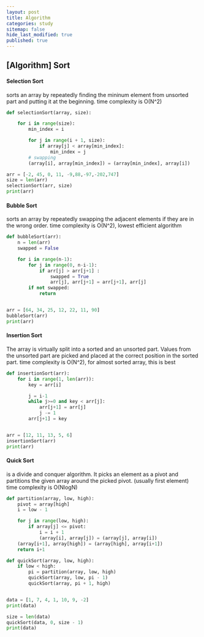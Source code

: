 ```yaml
---
layout: post
title: Algorithm 
categories: study
sitemap: false
hide_last_modified: true
published: true
---
```


## [Algorithm] Sort

#### Selection Sort
sorts an array by repeatedly finding the mininum element from unsorted part and putting it at the beginning.
time complexity is O(N^2)

~~~python
def selectionSort(array, size):

    for i in range(size):
        min_index = i

        for j in range(i + 1, size):
            if array[j] < array[min_index]:
                min_index = j
        # swapping
        (array[i], array[min_index]) = (array[min_index], array[i])

arr = [-2, 45, 0, 11, -9,88,-97,-202,747]
size = len(arr)
selectionSort(arr, size)
print(arr)
~~~

#### Bubble Sort
sorts an array by repeatedly swapping the adjacent elements if they are in the wrong order.
time complexity is O(N^2), lowest efficient algorithm

~~~python
def bubbleSort(arr):
    n = len(arr)
    swapped = False

    for i in range(n-1):
        for j in range(0, n-i-1):
            if arr[j] > arr[j+1] :
                swapped = True
                arr[j], arr[j+1] = arr[j+1], arr[j]
        if not swapped:
            return                


arr = [64, 34, 25, 12, 22, 11, 90]
bubbleSort(arr)
print(arr)
~~~

#### Insertion Sort
The array is virtually split into a sorted and an unsorted part. Values from the unsorted part are picked and placed at the correct position in the sorted part.
time complexity is O(N^2), for almost sorted array, this is best

~~~python
def insertionSort(arr):
    for i in range(1, len(arr)):
        key = arr[i]

        j = i-1
        while j>=0 and key < arr[j]:
            arr[j+1] = arr[j]
            j -= 1
        arr[j+1] = key        


arr = [12, 11, 13, 5, 6]
insertionSort(arr)
print(arr)
~~~

#### Quick Sort
is a divide and conquer algorithm. It picks an element as a pivot and partitions the given array around the picked pivot. (usually first element)
time complexity is O(NlogN)

~~~python
def partition(array, low, high):
    pivot = array[high]
    i = low - 1

    for j in range(low, high):
        if array[j] <= pivot:
            i = i + 1
            (array[i], array[j]) = (array[j], array[i])
    (array[i+1], array[high]) = (array[high], array[i+1])
    return i+1

def quickSort(array, low, high):
    if low < high:
        pi = partition(array, low, high)
        quickSort(array, low, pi - 1)
        quickSort(array, pi + 1, high)


data = [1, 7, 4, 1, 10, 9, -2]
print(data)

size = len(data) 
quickSort(data, 0, size - 1)
print(data)
~~~

